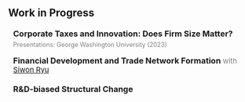 <h2 id="progress" style="margin: 2px 0px 20px;">Work in Progress</h2>

<h3 style="margin:0 10px 5px;">Corporate Taxes and Innovation: Does Firm Size Matter?</h3>
<p style="margin:0 10px 15px; font-size:90%; color:gray;"> Presentations: George Washington University (2023) </p>

<h3 style="margin:0 10px 20px;">
  Financial Development and Trade Network Formation
  <span style="font-size:90%; color:gray; font-weight:normal;">
    with <a href="https://siwonryu.com" target="_blank">Siwon Ryu</a>
  </span>
</h3>

<h3 style="margin:0 10px 5px;">R&D-biased Structural Change</h3>

<!--
<h2 id="progress" style="margin: 2px 0px 20px;">Work in Progress</h2>

<h3 style="margin:0 10px 15px;">Corporate Taxes and Innovation: Does Firm Size Matter?</h3>

<h3 style="margin:0 10px 5px;">Financial Development and Trade Network Formation</h3>
<p style="margin:0 10px 15px; font-size:90%; color:gray;">
  with <a href="https://siwonryu.com" target="_blank">Siwon Ryu</a>
</p>
-->
